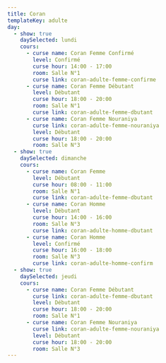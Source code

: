 ```yaml
---
title: Coran
templateKey: adulte
day:
  - show: true
    daySelected: lundi
    cours:
      - curse name: Coran Femme Confirmé
        level: Confirmé
        curse hour: 14:00 - 17:00
        room: Salle N°1
        curse link: coran-adulte-femme-confirme
      - curse name: Coran Femme Débutant
        level: Débutant
        curse hour: 18:00 - 20:00
        room: Salle N°1
        curse link: coran-adulte-femme-dbutant
      - curse name: Coran Femme Nouraniya
        curse link: coran-adulte-femme-nouraniya
        level: Débutant
        curse hour: 18:00 - 20:00
        room: Salle N°3
  - show: true
    daySelected: dimanche
    cours:
      - curse name: Coran Femme
        level: Débutant
        curse hour: 08:00 - 11:00
        room: Salle N°1
        curse link: coran-adulte-femme-dbutant
      - curse name: Coran Homme
        level: Débutant
        curse hour: 14:00 - 16:00
        room: Salle N°3
        curse link: coran-adulte-homme-dbutant
      - curse name: Coran Homme
        level: Confirmé
        curse hour: 16:00 - 18:00
        room: Salle N°3
        curse link: coran-adulte-homme-confirm
  - show: true
    daySelected: jeudi
    cours:
      - curse name: Coran Femme Débutant
        curse link: coran-adulte-femme-dbutant
        level: Débutant
        curse hour: 18:00 - 20:00
        room: Salle N°1
      - curse name: Coran Femme Nouraniya
        curse link: coran-adulte-femme-nouraniya
        level: Débutant
        curse hour: 18:00 - 20:00
        room: Salle N°3
---
```

